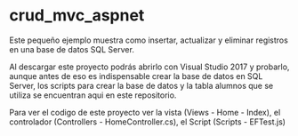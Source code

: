 # crud_mvc_aspnet

Este pequeño ejemplo muestra como insertar, actualizar y eliminar registros en una base de datos SQL Server.

Al descargar este proyecto podrás abrirlo con Visual Studio 2017 y probarlo, aunque antes de eso es indispensable crear la base de datos en
SQL Server, los scripts para crear la base de datos y la tabla alumnos que se utiliza se encuentran aqui en este repositorio.

Para ver el codigo de este proyecto ver la vista (Views - Home - Index), el controlador (Controllers - HomeController.cs), el Script (Scripts - EFTest.js)